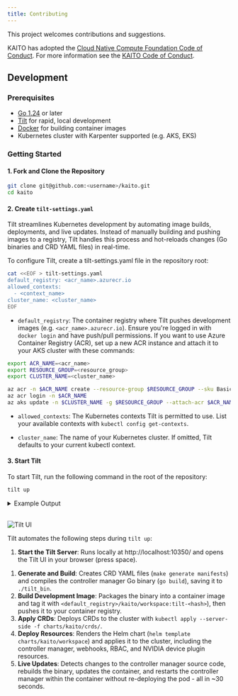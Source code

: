 ```yaml
---
title: Contributing
---
```


This project welcomes contributions and suggestions.

KAITO has adopted the [Cloud Native Compute Foundation Code of Conduct](https://github.com/cncf/foundation/blob/main/code-of-conduct.md). For more information see the [KAITO Code of Conduct](https://github.com/kaito-project/kaito/blob/main/CODE_OF_CONDUCT.md).

## Development

### Prerequisites

- [Go 1.24](https://go.dev/doc/install) or later
- [Tilt](https://tilt.dev/) for rapid, local development
- [Docker](https://docs.docker.com/get-started/get-docker/) for building container images
- Kubernetes cluster with Karpenter supported (e.g. AKS, EKS)

### Getting Started

#### 1. Fork and Clone the Repository

```bash
git clone git@github.com:<username>/kaito.git
cd kaito
```

#### 2. Create `tilt-settings.yaml`

Tilt streamlines Kubernetes development by automating image builds, deployments, and live updates. Instead of manually building and pushing images to a registry, Tilt handles this process and hot-reloads changes (Go binaries and CRD YAML files) in real-time.

To configure Tilt, create a tilt-settings.yaml file in the repository root:

```bash
cat <<EOF > tilt-settings.yaml
default_registry: <acr_name>.azurecr.io
allowed_contexts:
  - <context_name>
cluster_name: <cluster_name>
EOF
```

- `default_registry`: The container registry where Tilt pushes development images (e.g. `<acr_name>.azurecr.io`). Ensure you're logged in with `docker login` and have push/pull permissions.
If you want to use Azure Container Registry (ACR), set up a new ACR instance and attach it to your AKS cluster with these commands:

```bash
export ACR_NAME=<acr_name>
export RESOURCE_GROUP=<resource_group>
export CLUSTER_NAME=<cluster_name>

az acr -n $ACR_NAME create --resource-group $RESOURCE_GROUP --sku Basic
az acr login -n $ACR_NAME
az aks update -n $CLUSTER_NAME -g $RESOURCE_GROUP --attach-acr $ACR_NAME
```

- `allowed_contexts`: The Kubernetes contexts Tilt is permitted to use. List your available contexts with `kubectl config get-contexts`.

- `cluster_name`: The name of your Kubernetes cluster. If omitted, Tilt defaults to your current kubectl context.

#### 3. Start Tilt

To start Tilt, run the following command in the root of the repository:

```bash
tilt up
```

<details>
<summary>Example Output</summary>

<!-- markdown-link-check-disable -->

```bash
Tilt started on http://localhost:10350/
v0.34.0, built 2025-03-11

(space) to open the browser
(s) to stream logs (--stream=true)
(t) to open legacy terminal mode (--legacy=true)
(ctrl-c) to exit
Opening browser: http://localhost:10350/
```

<!-- markdown-link-check-enable -->

</details>

<br/>

![Tilt UI](/img/tilt.png)

Tilt automates the following steps during `tilt up`:

<!-- markdown-link-check-disable -->
1. **Start the Tilt Server**: Runs locally at http://localhost:10350/ and opens the Tilt UI in your browser (press space).
<!-- markdown-link-check-enable -->
1. **Generate and Build**: Creates CRD YAML files (`make generate manifests`) and compiles the controller manager Go binary (`go build`), saving it to `./tilt_bin`.
2. **Build Development Image**: Packages the binary into a container image and tag it with `<default_registry>/kaito/workspace:tilt-<hash>`), then pushes it to your container registry.
3. **Apply CRDs**: Deploys CRDs to the cluster with `kubectl apply --server-side -f charts/kaito/crds/`.
4. **Deploy Resources**: Renders the Helm chart (`helm template charts/kaito/workspace`) and applies it to the cluster, including the controller manager, webhooks, RBAC, and NVIDIA device plugin resources.
5. **Live Updates**: Detects changes to the controller manager source code, rebuilds the binary, updates the container, and restarts the controller manager within the container without re-deploying the pod - all in ~30 seconds.
